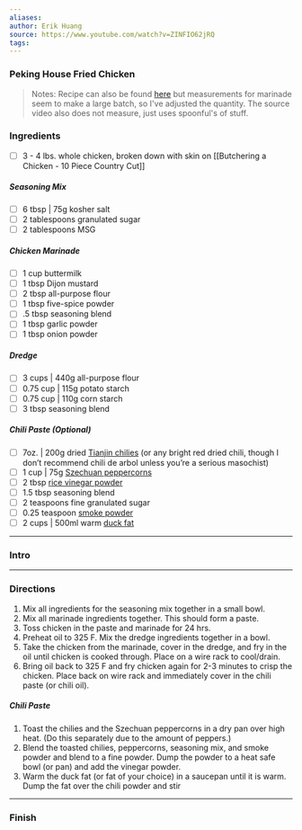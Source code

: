 ```yaml
---
aliases: 
author: Erik Huang
source: https://www.youtube.com/watch?v=ZINFIO62jRQ
tags:
---
```

### Peking House Fried Chicken

>Notes: Recipe can also be found [here](https://www.vice.com/en/article/pecking-house-chili-fried-chicken-recipe/) but measurements for marinade seem to make a large batch, so I've adjusted the quantity. The source video also does not measure, just uses spoonful's of stuff.

### Ingredients
- [ ] 3 - 4 lbs. whole chicken, broken down with skin on [[Butchering a Chicken - 10 Piece Country Cut]]

##### Seasoning Mix
- [ ] 6 tbsp | 75g kosher salt
- [ ] 2 tablespoons granulated sugar
- [ ] 2 tablespoons MSG

##### Chicken Marinade
- [ ] 1 cup buttermilk
- [ ] 1 tbsp Dijon mustard
- [ ] 2 tbsp  all-purpose flour
- [ ] 1 tbsp five-spice powder
- [ ] .5 tbsp seasoning blend
- [ ] 1 tbsp garlic powder
- [ ] 1 tbsp onion powder

##### Dredge
- [ ] 3 cups | 440g all-purpose flour
- [ ] 0.75 cup | 115g potato starch
- [ ] 0.75 cup | 110g corn starch
- [ ] 3 tbsp seasoning blend

##### Chili Paste (Optional)
- [ ] 7oz. | 200g dried [Tianjin chilies](https://www.webstaurantstore.com/panda-5-lb-tianjin-red-chilies/9991900220.html?utm_source=google&utm_medium=cpc&utm_campaign=GoogleShopping&gclid=Cj0KCQiAweaNBhDEARIsAJ5hwbfBNCrKpIqhD9gZ4Y3vmQS35JPnJ03lMwUnChDbDpILUKS4AvcjmYoaAsO_EALw_wcB) (or any bright red dried chili, though I don’t recommend chili de arbol unless you’re a serious masochist)
- [ ] 1 cup | 75g [Szechuan peppercorns](https://thespiceway.com/products/szechuan-peppercorns?variant=38050492907692&currency=USD&utm_medium=product_sync&utm_source=google&utm_content=sag_organic&utm_campaign=sag_organic&utm_campaign=gs-2019-04-19&utm_source=google&utm_medium=smart_campaign&gclid=Cj0KCQiAweaNBhDEARIsAJ5hwbfn_IrtryoNWSCO8EFqWuz-yl33wTuoPLR_QucSG34QWfQJQdIH__waAv1QEALw_wcB)
- [ ] 2 tbsp [rice vinegar powder](https://modernistpantry.com/products/rice-vinegar-powder.html?gclid=Cj0KCQiAweaNBhDEARIsAJ5hwbfjjVloMqNa-SWF9fMnDDfCOjhlONuvEb_iyYtZdYAV8rh4ALaMgAgaAsSUEALw_wcB)
- [ ] 1.5 tbsp seasoning blend
- [ ] 2 teaspoons fine granulated sugar
- [ ] 0.25 teaspoon [smoke powder](https://www.mercato.com/item/hickory-smoke-flavor-powder-45-grams/1370051?featuredStoreId=1487&region_id=71008887&utm_source=google&utm_medium=cpc&utm_term=engine:google%7Ccampaignid:11590164885%7Cadid:478895459662%7Cgclid:Cj0KCQiAweaNBhDEARIsAJ5hwbeZwwtYWvu4zQNldtSTmot3gaEugnIwuNFqzGS1LqijSgvQSvjg59MaAvv1EALw_wcB&gclid=Cj0KCQiAweaNBhDEARIsAJ5hwbeZwwtYWvu4zQNldtSTmot3gaEugnIwuNFqzGS1LqijSgvQSvjg59MaAvv1EALw_wcB)
- [ ] 2 cups | 500ml warm [duck fat](https://www.iherb.com/pr/epic-bar-traditional-duck-fat-11-oz-312-g/86445?gclid=Cj0KCQiAweaNBhDEARIsAJ5hwbdT0wDOn3EjFXJ898uoHhV11c0zT5WmHbxdcFyQSGjyW80arTNQ9UUaAirqEALw_wcB)
---
### Intro


---
### Directions
1. Mix all ingredients for the seasoning mix together in a small bowl.
2. Mix all marinade ingredients together. This should form a paste. 
3. Toss chicken in the paste and marinade for 24 hrs.
4. Preheat oil to 325 F. Mix the dredge ingredients together in a bowl.
5. Take the chicken from the marinade, cover in the dredge, and fry in the oil until chicken is cooked through. Place on a wire rack to cool/drain.
6. Bring oil back to 325 F and fry chicken again for 2-3 minutes to crisp the chicken. Place back on wire rack and immediately cover in the chili paste (or chili oil).

##### Chili Paste
1. Toast the chilies and the Szechuan peppercorns in a dry pan over high heat. (Do this separately due to the amount of peppers.)
2. Blend the toasted chilies, peppercorns, seasoning mix, and smoke powder and blend to a fine powder. Dump the powder to a heat safe bowl (or pan) and add the vinegar powder.
3. Warm the duck fat (or fat of your choice) in a saucepan until it is warm. Dump the fat over the chili powder and stir

---
### Finish
